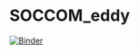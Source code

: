 # SOCCOM_eddy

[![Binder](https://mybinder.org/badge_logo.svg) ](https://mybinder.org/v2/gh/Williams-OBGC-Lab/SOCCOM_eddy/HEAD)
